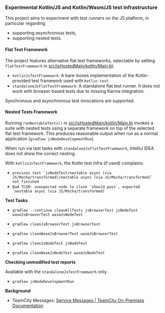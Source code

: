 ### Experimental Kotlin/JS and Kotlin/Wasm/JS test infrastructure

This project aims to experiment with test runners on the JS platform, in particular regarding
* supporting asynchronous tests,
* supporting nested tests.

#### Flat Test Framework

The project features alternative flat test frameworks, selectable by setting `flatTestFramework` in [src/jsHostedMain/kotlin/Main.kt](src%2FjsHostedMain%2Fkotlin%2FMain.kt):
* `kotlinJsTestFramework`: A bare-bones implementation of the Kotlin-provided test framework used with `kotlin-test`.
* `standaloneJsFlatTestFramework`: A standalone flat test runner. It does not work with browser-based tests due to missing Karma integration. 

Synchronous and asynchronous test invocations are supported.

#### Nested Tests Framework

Running `runNestableTests()` in [src/jsHostedMain/kotlin/Main.kt](src%2FjsHostedMain%2Fkotlin%2FMain.kt) invokes a suite with nested tests using a separate framework on top of the selected flat test framework. This produces reasonable output when run as a normal application (`gradlew jsNodeDevelopmentRun`).

When run via test tasks with `standaloneJsFlatTestFramework`, IntelliJ IDEA does not show the correct nesting.

With `kotlinJsTestFramework`, the Kotlin test infra (if used) complains:
* ``previous test `jsNodeTest/nestable async (via JS/Mocha/transformed)/nestable async (via JS/Mocha/transformed)` not finished`` 
* ```Bad TCSM: unexpected node to close `should pass`, expected `nestable async (via JS/Mocha/transformed)``` 

**Test Tasks**

* `gradlew --continue cleanAllTests jsBrowserTest jsNodeTest wasmJsBrowserTest wasmJsNodeTest`

* `gradlew cleanJsBrowserTest jsBrowserTest`

* `gradlew cleanWasmJsBrowserTest wasmJsBrowserTest`

* `gradlew cleanJsNodeTest jsNodeTest`

* `gradlew cleanWasmJsNodeTest wasmJsNodeTest`

**Checking unmodified test reports**

Available with the `standaloneJsTestFramework` only.

* `gradlew jsNodeDevelopmentRun`

**Background**

* TeamCity Messages: [Service Messages \| TeamCity On\-Premises Documentation](https://www.jetbrains.com/help/teamcity/service-messages.html#Nested+Test+Reporting)
